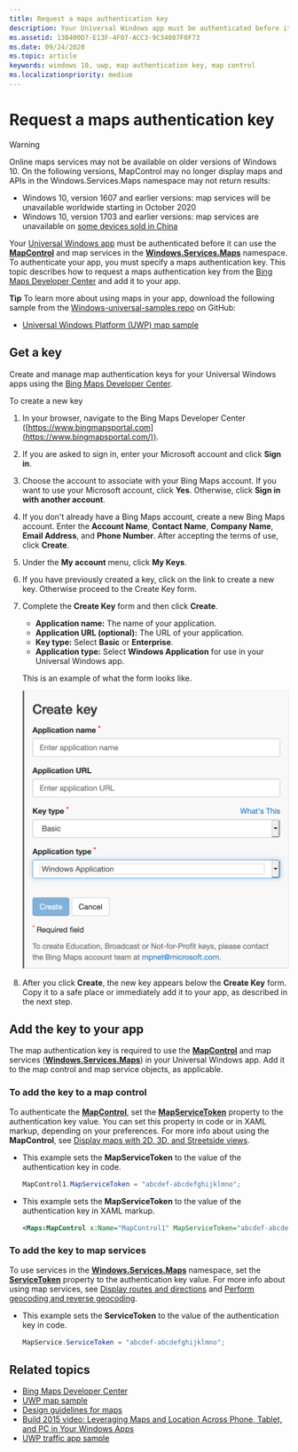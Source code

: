 ```yaml
---
title: Request a maps authentication key
description: Your Universal Windows app must be authenticated before it can use the MapControl and map services in the Windows.Services.Maps namespace.
ms.assetid: 13B400D7-E13F-4F07-ACC3-9C34087F0F73
ms.date: 09/24/2020
ms.topic: article
keywords: windows 10, uwp, map authentication key, map control
ms.localizationpriority: medium
---
```

# Request a maps authentication key

> [!WARNING]
> Online maps services may not be available on older versions of Windows 10. On the following versions, 
MapControl may no longer display maps and APIs in the Windows.Services.Maps namespace may not return results:
> - Windows 10, version 1607 and earlier versions: map services will be unavailable worldwide starting in October 2020
> - Windows 10, version 1703 and earlier versions: map services are unavailable on [some devices sold in China](/windows-hardware/customize/desktop/unattend/microsoft-windows-mapcontrol-desktop-chinavariantwin10)

Your [Universal Windows app](../get-started/universal-application-platform-guide.md) must be authenticated before it can use the [**MapControl**](/uwp/api/Windows.UI.Xaml.Controls.Maps.MapControl) and map services in the [**Windows.Services.Maps**](/uwp/api/Windows.Services.Maps) namespace. To authenticate your app, you must specify a maps authentication key. This topic describes how to request a maps authentication key from the [Bing Maps Developer Center](https://www.bingmapsportal.com/) and add it to your app.

**Tip** To learn more about using maps in your app, download the following sample from the [Windows-universal-samples repo](https://github.com/Microsoft/Windows-universal-samples) on GitHub:

-   [Universal Windows Platform (UWP) map sample](https://github.com/Microsoft/Windows-universal-samples/tree/master/Samples/MapControl)

## Get a key


Create and manage map authentication keys for your Universal Windows apps using the [Bing Maps Developer Center](https://www.bingmapsportal.com/).

To create a new key

1.  In your browser, navigate to the Bing Maps Developer Center ([https://www.bingmapsportal.com](https://www.bingmapsportal.com/)).

2.  If you are asked to sign in, enter your Microsoft account and click **Sign in**.

3.  Choose the account to associate with your Bing Maps account. If you want to use your Microsoft account, click **Yes**. Otherwise, click **Sign in with another account**.

4.  If you don't already have a Bing Maps account, create a new Bing Maps account. Enter the **Account Name**, **Contact Name**, **Company Name**, **Email Address**, and **Phone Number**. After accepting the terms of use, click **Create**.

5.  Under the **My account** menu, click **My Keys**.

6.  If you have previously created a key, click on the link to create a new key. Otherwise proceed to the Create Key form.

7.  Complete the **Create Key** form and then click **Create**.

    -   **Application name:** The name of your application.
    -   **Application URL (optional):** The URL of your application.
    -   **Key type:** Select **Basic** or **Enterprise**.
    -   **Application type:** Select **Windows Application** for use in your Universal Windows app.

    This is an example of what the form looks like.

    ![an example of the create key form.](images/createkeydialog.png)

8.  After you click **Create**, the new key appears below the **Create Key** form. Copy it to a safe place or immediately add it to your app, as described in the next step.

## Add the key to your app


The map authentication key is required to use the [**MapControl**](/uwp/api/Windows.UI.Xaml.Controls.Maps.MapControl) and map services ([**Windows.Services.Maps**](/uwp/api/Windows.Services.Maps)) in your Universal Windows app. Add it to the map control and map service objects, as applicable.

### To add the key to a map control

To authenticate the [**MapControl**](/uwp/api/Windows.UI.Xaml.Controls.Maps.MapControl), set the [**MapServiceToken**](/uwp/api/windows.ui.xaml.controls.maps.mapcontrol.mapservicetoken) property to the authentication key value. You can set this property in code or in XAML markup, depending on your preferences. For more info about using the **MapControl**, see [Display maps with 2D, 3D, and Streetside views](display-maps.md).

-   This example sets the **MapServiceToken** to the value of the authentication key in code.

    ```cs
    MapControl1.MapServiceToken = "abcdef-abcdefghijklmno";
    ```

-   This example sets the **MapServiceToken** to the value of the authentication key in XAML markup.

    ```xml
    <Maps:MapControl x:Name="MapControl1" MapServiceToken="abcdef-abcdefghijklmno"/>
    ```

### To add the key to map services

To use services in the [**Windows.Services.Maps**](/uwp/api/Windows.Services.Maps) namespace, set the [**ServiceToken**](/uwp/api/windows.services.maps.mapservice.servicetoken) property to the authentication key value. For more info about using map services, see [Display routes and directions](routes-and-directions.md) and [Perform geocoding and reverse geocoding](geocoding.md).

-   This example sets the **ServiceToken** to the value of the authentication key in code.

    ```cs
    MapService.ServiceToken = "abcdef-abcdefghijklmno";
    ```

## Related topics

* [Bing Maps Developer Center](https://www.bingmapsportal.com/)
* [UWP map sample](https://github.com/Microsoft/Windows-universal-samples/tree/master/Samples/MapControl)
* [Design guidelines for maps](./display-maps.md)
* [Build 2015 video: Leveraging Maps and Location Across Phone, Tablet, and PC in Your Windows Apps](https://channel9.msdn.com/Events/Build/2015/2-757)
* [UWP traffic app sample](https://github.com/Microsoft/Windows-appsample-trafficapp)
